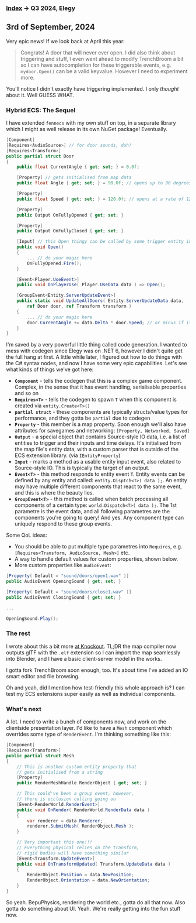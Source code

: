 
### [Index](../README.md) -> Q3 2024, Elegy

## 3rd of September, 2024

Very epic news! If we look back at April this year:

> Congrats! A door that will never ever open. I did also think about triggering and stuff, I even went ahead to modify TrenchBroom a bit so I can have autocompletion for these triggerable events, e.g. `mydoor.Open()` can be a valid keyvalue. However I need to experiment more.

You'll notice I didn't exactly have triggering implemented. I only *thought* about it. Well GUESS WHAT.

### Hybrid ECS: The Sequel

I have extended `fennecs` with my own stuff on top, in a separate library which I might as well release in its own NuGet package! Eventually.

```cs
[Component]
[Requires<AudioSource>] // for door sounds, duh!
[Requires<Transform>]
public partial struct Door
{
	public float CurrentAngle { get; set; } = 0.0f;

	[Property] // gets initialised from map data
	public float Angle { get; set; } = 90.0f; // opens up to 90 degrees by default

	[Property]
	public float Speed { get; set; } = 120.0f; // opens at a rate of 120 deg/sec by default

	[Property]
	public Output OnFullyOpened { get; set; }

	[Property]
	public Output OnFullyClosed { get; set; }

	[Input] // this Open thingy can be called by some trigger entity in the map!
	public void Open()
	{
		... // do your magic here
		OnFullyOpened.Fire();
	}

	[Event<Player.UseEvent>]
	public void OnPlayerUse( Player.UseData data ) => Open();

	[GroupEvent<Entity.ServerUpdateEvent>]
	public static void UpdateAllDoors( Entity.ServerUpdateData data,
		ref Door door, ref Transform transform )
	{
		... // do your magic here
		door.CurrentAngle += data.Delta * door.Speed; // or minus if it's closing, whatever
	}
}
```

I'm saved by a very powerful little thing called code generation. I wanted to mess with codegen since Elegy was on .NET 6, however I didn't quite get the full hang at first. A little while later, I figured out how to do things with the C# syntax nodes, and now I have some very epic capabilities. Let's see what kinds of things we've got here:
* **`Component`** - tells the codegen that this is a complex game component. Complex, in the sense that it has event handling, serialisable properties and so on
* **`Requires<T>`** - tells the codegen to spawn `T` when this component is created via `entity.Create<T>()`
* **`partial struct`** - these components are typically structs/value types for performance, and they gotta be `partial` due to codegen
* **`Property`** - this member is a map property. Soon enough we'll also have attributes for savegames and networking: `[Property, Networked, Saved]`
* **`Output`** - a special object that contains Source-style IO data, i.e. a list of entities to trigger and their inputs and time delays. It's initialised from the map file's entity data, with a custom parser that is outside of the ECS extension library. (via `IEntityProperty`)
* **`Input`** - marks a method as a usable entity input event, also related to Source-style IO. This is typically the target of an output.
* **`Event<T>`** - this method responds to entity event `T`. Entity events can be defined by any entity and called: `entity.Disptch<T>( data );`. An entity may have multiple different components that react to the same event, and this is where the beauty lies.
* **`GroupEvent<T>`** - this method is called when batch processing all components of a certain type: `world.Dispatch<T>( data );`. The 1st parametre is the event data, and all following parametres are the components you're going to query! And yes. Any component type can uniquely respond to these group events.

Some QoL ideas:
* You should be able to put multiple type parametres into `Requires`, e.g. `[Requires<Transform, AudioSource, Mesh>]` etc.
* A way to handle default values for custom properties, shown below.
* More custom properties like `AudioEvent`:

```cs
[Property( Default = "sound/doors/open1.wav" )]
public AudioEvent OpeningSound { get; set; }

[Property( Default = "sound/doors/close1.wav" )]
public AudioEvent ClosingSound { get; set; }

...

OpeningSound.Play();
```

### The rest

I wrote about this a bit more [at Knockout](https://knockout.chat/thread/58267). TL;DR the map compiler now outputs glTF with the `.elf` extension so I can import the map seamlessly into Blender, and I have a basic client-server model in the works.

I gotta fork TrenchBroom soon enough, too. It's about time I've added an IO smart editor and file browsing.

Oh and yeah, did I mention how test-friendly this whole approach is? I can test my ECS extensions super easily as well as individual components.

### What's next

A lot. I need to write a bunch of components now, and work on the clientside presentation layer. I'd like to have a `Mesh` component which overrides some type of `RenderEvent`. I'm thinking something like this:

```cs
[Component]
[Requires<Transform>]
public partial struct Mesh
{
	// This is another custom entity property that
	// gets initialised from a string
	[Property]
	public RenderMeshHandle RenderObject { get; set; }

	// This could've been a group event, however,
	// there is occlusion culling going on
	[Event<RenderWorld.RenderEvent>]
	public void OnRender( RenderWorld.RenderData data )
	{
		var renderer = data.Renderer;
		renderer.SubmitMesh( RenderObject.Mesh );
	}

	// Very important this one!!!
	// Everything physical relies on the transform,
	// rigid bodies will have something similar
	[Event<Transform.UpdateEvent>]
	public void OnTransformUpdated( Transform.UpdateData data )
	{
		RenderObject.Position = data.NewPosition;
		RenderObject.Orientation = data.NewOrientation;
	}
}
```

So yeah. BepuPhysics, rendering the world etc., gotta do all that now. Also gotta do something about UI. Yeah. We're really getting into the fun stuff now.
